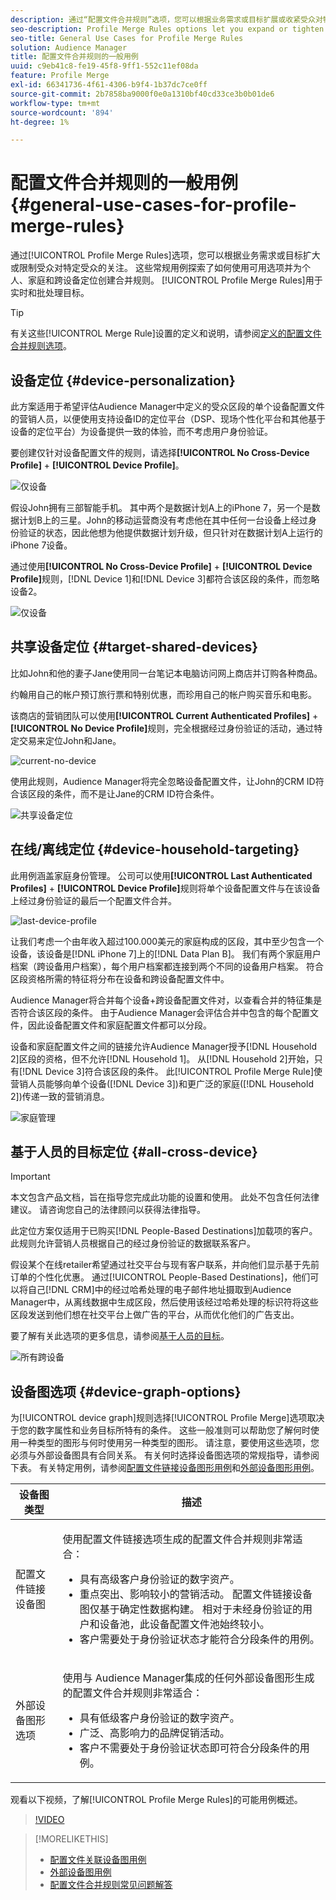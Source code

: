 ```yaml
---
description: 通过“配置文件合并规则”选项，您可以根据业务需求或目标扩展或收紧受众对特定受众的关注。 这些常规用例探索了如何使用可用选项并为个人、家庭和跨设备定位创建合并规则。
seo-description: Profile Merge Rules options let you expand or tighten audience focus on specific audiences based on business needs or goals. These general use cases explore how to use available options and create merge rules for individual, household, and cross-device targeting.
seo-title: General Use Cases for Profile Merge Rules
solution: Audience Manager
title: 配置文件合并规则的一般用例
uuid: c9eb41c8-fe19-45f8-9ff1-552c11ef08da
feature: Profile Merge
exl-id: 66341736-4f61-4306-b9f4-1b37dc7ce0ff
source-git-commit: 2b7858ba9000f0e0a1310bf40cd33ce3b0b01de6
workflow-type: tm+mt
source-wordcount: '894'
ht-degree: 1%

---
```


# 配置文件合并规则的一般用例 {#general-use-cases-for-profile-merge-rules}

通过[!UICONTROL Profile Merge Rules]选项，您可以根据业务需求或目标扩大或限制受众对特定受众的关注。 这些常规用例探索了如何使用可用选项并为个人、家庭和跨设备定位创建合并规则。 [!UICONTROL Profile Merge Rules]用于实时和批处理目标。

>[!TIP]
>
>有关这些[!UICONTROL Merge Rule]设置的定义和说明，请参阅[定义的配置文件合并规则选项](merge-rule-definitions.md)。

## 设备定位 {#device-personalization}

此方案适用于希望评估Audience Manager中定义的受众区段的单个设备配置文件的营销人员，以便使用支持设备ID的定位平台（DSP、现场个性化平台和其他基于设备的定位平台）为设备提供一致的体验，而不考虑用户身份验证。

要创建仅针对设备配置文件的规则，请选择&#x200B;**[!UICONTROL No Cross-Device Profile]** + **[!UICONTROL Device Profile]**。

![仅设备](assets/device-only.png)

假设John拥有三部智能手机。 其中两个是数据计划A上的iPhone 7，另一个是数据计划B上的三星。John的移动运营商没有考虑他在其中任何一台设备上经过身份验证的状态，因此他想为他提供数据计划升级，但只针对在数据计划A上运行的iPhone 7设备。

通过使用&#x200B;**[!UICONTROL No Cross-Device Profile]** + **[!UICONTROL Device Profile]**&#x200B;规则，[!DNL Device 1]和[!DNL Device 3]都符合该区段的条件，而忽略设备2。

![仅设备](assets/device-management.png)

## 共享设备定位 {#target-shared-devices}

比如John和他的妻子Jane使用同一台笔记本电脑访问网上商店并订购各种商品。

约翰用自己的帐户预订旅行票和特别优惠，而珍用自己的帐户购买音乐和电影。

该商店的营销团队可以使用&#x200B;**[!UICONTROL Current Authenticated Profiles]** + **[!UICONTROL No Device Profile]**&#x200B;规则，完全根据经过身份验证的活动，通过特定交易来定位John和Jane。

![current-no-device](assets/current-no-device.png)

使用此规则，Audience Manager将完全忽略设备配置文件，让John的CRM ID符合该区段的条件，而不是让Jane的CRM ID符合条件。

![共享设备定位](assets/shared-device-targeting.png)

## 在线/离线定位 {#device-household-targeting}

此用例涵盖家庭身份管理。 公司可以使用&#x200B;**[!UICONTROL Last Authenticated Profiles]** + **[!UICONTROL Device Profile]**&#x200B;规则将单个设备配置文件与在该设备上经过身份验证的最后一个配置文件合并。

![last-device-profile](assets/last-device-profile.png)

让我们考虑一个由年收入超过100.000美元的家庭构成的区段，其中至少包含一个设备，该设备是[!DNL iPhone 7]上的[!DNL Data Plan B]。 我们有两个家庭用户档案（跨设备用户档案），每个用户档案都连接到两个不同的设备用户档案。 符合区段资格所需的特征将分布在设备和跨设备配置文件中。

Audience Manager将合并每个设备+跨设备配置文件对，以查看合并的特征集是否符合该区段的条件。 由于Audience Manager会评估合并中包含的每个配置文件，因此设备配置文件和家庭配置文件都可以分段。

设备和家庭配置文件之间的链接允许Audience Manager授予[!DNL Household 2]区段的资格，但不允许[!DNL Household 1]。 从[!DNL Household 2]开始，只有[!DNL Device 3]符合该区段的条件。 此[!UICONTROL Profile Merge Rule]使营销人员能够向单个设备([!DNL Device 3])和更广泛的家庭([!DNL Household 2])传递一致的营销消息。

![家庭管理](assets/household-management.png)

## 基于人员的目标定位 {#all-cross-device}

>[!IMPORTANT]
>
>本文包含产品文档，旨在指导您完成此功能的设置和使用。 此处不包含任何法律建议。 请咨询您自己的法律顾问以获得法律指导。

此定位方案仅适用于已购买[!DNL People-Based Destinations]加载项的客户。 此规则允许营销人员根据自己的经过身份验证的数据联系客户。

假设某个在线retailer希望通过社交平台与现有客户联系，并向他们显示基于先前订单的个性化优惠。 通过[!UICONTROL People-Based Destinations]，他们可以将自己[!DNL CRM]中的经过哈希处理的电子邮件地址摄取到Audience Manager中，从离线数据中生成区段，然后使用该经过哈希处理的标识符将这些区段发送到他们想在社交平台上做广告的平台，从而优化他们的广告支出。

要了解有关此选项的更多信息，请参阅[基于人员的目标](../destinations/people-based-destinations-overview.md)。

![所有跨设备](assets/all-cross-device.png)

## 设备图选项 {#device-graph-options}

为[!UICONTROL device graph]规则选择[!UICONTROL Profile Merge]选项取决于您的数字属性和业务目标所特有的条件。 这些一般准则可以帮助您了解何时使用一种类型的图形与何时使用另一种类型的图形。 请注意，要使用这些选项，您必须与外部设备图具有合同关系。 有关何时选择设备图选项的常规指导，请参阅下表。 有关特定用例，请参阅[配置文件链接设备图形用例](profile-link-use-case.md)和[外部设备图形用例](external-graph-use-cases.md)。

<table id="table_66D9152D4FF040A186003272D456625D"> 
 <thead> 
  <tr> 
   <th colname="col1" class="entry"> 设备图类型 </th> 
   <th colname="col2" class="entry"> 描述 </th> 
  </tr>
 </thead>
 <tbody> 
  <tr> 
   <td colname="col1"> <p><span class="wintitle">配置文件链接设备图</span> </p> </td> 
   <td colname="col2"> <p>使用<span class="wintitle">配置文件链接</span>选项生成的<span class="wintitle">配置文件合并</span>规则非常适合： </p> <p> 
     <ul id="ul_FF44FA894BB2448887C8EDA9C8407EF9"> 
      <li id="li_E22505210C664FE6A9AA7C61244B36DA">具有高级客户身份验证的数字资产。 </li> 
      <li id="li_BE7112EE611E4DEB95B5C0A2852BFA97">重点突出、影响较小的营销活动。 <span class="wintitle">配置文件链接</span>设备图仅基于确定性数据构建。 相对于未经身份验证的用户和设备池，此设备配置文件池始终较小。 </li> 
      <li id="li_5FD9E936A72A4EFE80E694FA2E08E385">客户需要处于身份验证状态才能符合分段条件的用例。 </li> 
     </ul> </p> </td> 
  </tr> 
  <tr> 
   <td colname="col1"> <p>外部设备图形选项 </p> </td> 
   <td colname="col2"> <p>使用与<span class="wintitle"> Audience Manager</span>集成的任何外部设备图形生成的<span class="keyword">配置文件合并</span>规则非常适合： </p> <p> 
     <ul id="ul_D76D773988604A619FA4A3BF37F910F0"> 
      <li id="li_969A0755A9E34CBEB2F7331C137B9A26">具有低级客户身份验证的数字资产。 </li> 
      <li id="li_AC78C8B4AD5340FFAC44FE851096C6A6">广泛、高影响力的品牌促销活动。 </li> 
      <li id="li_14AEC54CE34440889A3A36324EC6F497">客户不需要处于身份验证状态即可符合分段条件的用例。 </li> 
     </ul> </p> </td> 
  </tr> 
 </tbody> 
</table>

观看以下视频，了解[!UICONTROL Profile Merge Rules]的可能用例概述。

>[!VIDEO](https://video.tv.adobe.com/v/28975/)

>[!MORELIKETHIS]
>
>* [配置文件关联设备图用例](profile-link-use-case.md)
>* [外部设备图用例](external-graph-use-cases.md)
>* [配置文件合并规则常见问题解答](../../faq/faq-profile-merge.md)
